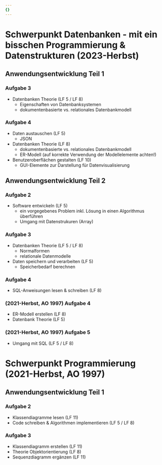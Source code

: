 ```yaml
---
{}
---
```

# Schwerpunkt Datenbanken - mit ein bisschen Programmierung & Datenstrukturen (2023-Herbst)
## Anwendungsentwicklung Teil 1
### Aufgabe 3
* Datenbanken Theorie (LF 5 / LF 8)
	* Eigenschaften von Datenbanksystemen
	* dokumentenbasierte vs. relationales Datenbankmodell

### Aufgabe 4
* Daten austauschen (LF 5)
	* JSON
* Datenbanken Theorie (LF 8)
	* dokumentenbasierte vs. relationales Datenbankmodell
	* ER-Modell (auf korrekte Verwendung der Modellelemente achten!)
* Benutzeroberflächen gestalten (LF 10)
	* GUI-Elemente zur Darstellung für Datenvisualisierung

## Anwendungsentwicklung Teil 2

### Aufgabe 2
* Software entwickeln (LF 5)
	* ein vorgegebenes Problem inkl. Lösung in einen Algorithmus überführen
	* Umgang mit Datenstrukuren (Array)

### Aufgabe 3
* Datenbanken Theorie (LF 5 / LF 8)
	* Normalformen
	* relationale Datenmodelle
* Daten speichern und verarbeiten (LF 5)
	* Speicherbedarf berechnen

### Aufgabe 4
* SQL-Anweisungen lesen & schreiben (LF 8)

### (2021-Herbst, AO 1997) Aufgabe 4
- ER-Modell erstellen (LF 8)
- Datenbank Theorie (LF 5)

### (2021-Herbst, AO 1997) Aufgabe 5
* Umgang mit SQL (LF 5 / LF 8)
# Schwerpunkt Programmierung (2021-Herbst, AO 1997)

## Anwendungsentwicklung Teil 1

### Aufgabe 2
- Klassendiagramme lesen (LF 11)
- Code schreiben & Algorithmen implementieren (LF 5 / LF 8)

### Aufgabe 3
- Klassendiagramm erstellen (LF 11)
- Theorie Objektorientierung (LF 8)
- Sequenzdiagramm ergänzen (LF 11)